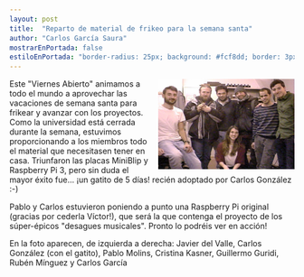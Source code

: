 ```yaml
---
layout: post
title:  "Reparto de material de frikeo para la semana santa"
author: "Carlos García Saura"
mostrarEnPortada: false
estiloEnPortada: "border-radius: 25px; background: #fcf8dd; border: 3px solid #fcdb05; padding: 20px; width: 90%;"
---
```


<img src="/actividades/PuertasAbiertas/2016-03-18-135353_viernesAbierto.jpg" height="160px" style="float:right; margin-left:10px"/>

Este "Viernes Abierto" animamos a todo el mundo a aprovechar las vacaciones de semana santa para frikear y avanzar con los proyectos. Como la universidad está cerrada durante la semana, estuvimos proporcionando a los miembros todo el material que necesitasen tener en casa. Triunfaron las placas MiniBlip y Raspberry Pi 3, pero sin duda el mayor éxito fue... ¡un gatito de 5 días! recién adoptado por Carlos González :-)

Pablo y Carlos estuvieron poniendo a punto una Raspberry Pi original (gracias por cederla Víctor!), que será la que contenga el proyecto de los súper-épicos "desagues musicales". Pronto lo podréis ver en acción!

En la foto aparecen, de izquierda a derecha: Javier del Valle, Carlos González (con el gatito), Pablo Molins, Cristina Kasner, Guillermo Guridi, Rubén Mínguez y Carlos García


